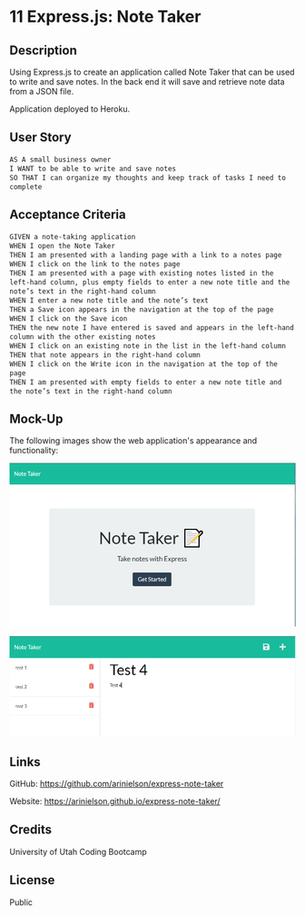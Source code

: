 # 11 Express.js: Note Taker

## Description

Using Express.js to create an application called Note Taker that can be used to write and save notes. In the back end it will save and retrieve note data from a JSON file.

Application deployed to Heroku.


## User Story

```
AS A small business owner
I WANT to be able to write and save notes
SO THAT I can organize my thoughts and keep track of tasks I need to complete
```


## Acceptance Criteria

```
GIVEN a note-taking application
WHEN I open the Note Taker
THEN I am presented with a landing page with a link to a notes page
WHEN I click on the link to the notes page
THEN I am presented with a page with existing notes listed in the left-hand column, plus empty fields to enter a new note title and the note’s text in the right-hand column
WHEN I enter a new note title and the note’s text
THEN a Save icon appears in the navigation at the top of the page
WHEN I click on the Save icon
THEN the new note I have entered is saved and appears in the left-hand column with the other existing notes
WHEN I click on an existing note in the list in the left-hand column
THEN that note appears in the right-hand column
WHEN I click on the Write icon in the navigation at the top of the page
THEN I am presented with empty fields to enter a new note title and the note’s text in the right-hand column
```


## Mock-Up

The following images show the web application's appearance and functionality:

![Existing notes are listed in the left-hand column with empty fields on the right-hand side for the new note’s title and text.](./public/assets/images/homepage.PNG)

![Note titled “Balance accounts” reads, “Balance account books by end of day Monday,” with other notes listed on the left.](./public/assets/images/notespage.PNG)


## Links

GitHub: https://github.com/arinielson/express-note-taker

Website: https://arinielson.github.io/express-note-taker/


## Credits

University of Utah Coding Bootcamp


## License 

Public